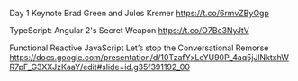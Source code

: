 Day 1 Keynote Brad Green and Jules Kremer
https://t.co/6rmvZByOgp

TypeScript: Angular 2's Secret Weapon
https://t.co/O7Bc3NyJtV

Functional Reactive JavaScript Let’s stop the Conversational Remorse
https://docs.google.com/presentation/d/10TzafYxLcYU90P_4aq5jJlNktxhWR7pF_G3XXJzKaaY/edit#slide=id.g35f391192_00